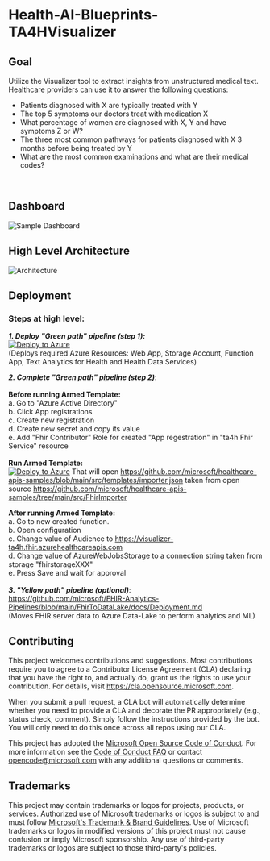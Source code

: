 # Health-AI-Blueprints-TA4HVisualizer

## Goal
Utilize the Visualizer tool to extract insights from unstructured medical text. Healthcare providers can use it to answer the following questions:

* Patients diagnosed with X are typically treated with Y
* The top 5 symptoms our doctors treat with medication X
* What percentage of women are diagnosed with X, Y and have symptoms Z or W?
* The three most common pathways for patients diagnosed with X 3 months before being treated by Y
* What are the most common examinations and what are their medical codes?
 <br>


## Dashboard
![Sample Dashboard](https://github.com/microsoft/Health-AI-Blueprints-TA4HVisualizer/blob/main/img11.png)

## High Level Architecture
![Architecture](https://github.com/microsoft/Health-AI-Blueprints-TA4HVisualizer/blob/main/img12.png)

## Deployment

### Steps at high level:
***1. Deploy "Green path" pipeline (step 1):***<br>
[![Deploy to Azure](https://aka.ms/deploytoazurebutton)](https://portal.azure.com/#create/Microsoft.Template/uri/https%3A%2F%2Fraw.githubusercontent.com%2Fmicrosoft%2FHealth-AI-Blueprints-TA4HVisualizer%2Fmain%2Fazuredeploy.json)
<br>(Deploys required Azure Resources: Web App, Storage Account, Function App, Text Analytics for Health and Health Data Services)<br>

***2. Complete "Green path" pipeline (step 2)***:<br>
<br>
**Before running Armed Template:**<br>
a. Go to "Azure Active Directory"<br>
b. Click App registrations<br>
c. Create new registration<br>
d. Create new secret and copy its value<br>
e. Add "Fhir Contributor" Role for created "App regestration" in "ta4h Fhir Service" resource<br>
<br>
**Run Armed Template:**<br>
[![Deploy to Azure](https://aka.ms/deploytoazurebutton)](https://portal.azure.com/#create/Microsoft.Template/uri/https%3A%2F%2Fraw.githubusercontent.com%2Fmicrosoft%2Fhealthcare-apis-samples%2Fblob%2Fmain%2Fsrc%2Ftemplates%2Fimporter.json)
That will open https://github.com/microsoft/healthcare-apis-samples/blob/main/src/templates/importer.json taken from open source 
https://github.com/microsoft/healthcare-apis-samples/tree/main/src/FhirImporter
<br>

**After running Armed Template:**<br>
a. Go to new created function.<br>
b. Open configuration<br>
c. Change value of Audience to  https://visualizer-ta4h.fhir.azurehealthcareapis.com<br>
d. Change value of AzureWebJobsStorage to a connection string taken from storage "fhirstorageXXX"<br>
e. Press Save and wait for approval<br>
<br>
***3. "Yellow path" pipeline (optional)***:<br>
https://github.com/microsoft/FHIR-Analytics-Pipelines/blob/main/FhirToDataLake/docs/Deployment.md
<br>
(Moves FHIR server data to Azure Data-Lake to perform analytics and ML)
## Contributing
This project welcomes contributions and suggestions.  Most contributions require you to agree to a
Contributor License Agreement (CLA) declaring that you have the right to, and actually do, grant us
the rights to use your contribution. For details, visit https://cla.opensource.microsoft.com.

When you submit a pull request, a CLA bot will automatically determine whether you need to provide
a CLA and decorate the PR appropriately (e.g., status check, comment). Simply follow the instructions
provided by the bot. You will only need to do this once across all repos using our CLA.

This project has adopted the [Microsoft Open Source Code of Conduct](https://opensource.microsoft.com/codeofconduct/).
For more information see the [Code of Conduct FAQ](https://opensource.microsoft.com/codeofconduct/faq/) or
contact [opencode@microsoft.com](mailto:opencode@microsoft.com) with any additional questions or comments.

## Trademarks

This project may contain trademarks or logos for projects, products, or services. Authorized use of Microsoft 
trademarks or logos is subject to and must follow 
[Microsoft's Trademark & Brand Guidelines](https://www.microsoft.com/en-us/legal/intellectualproperty/trademarks/usage/general).
Use of Microsoft trademarks or logos in modified versions of this project must not cause confusion or imply Microsoft sponsorship.
Any use of third-party trademarks or logos are subject to those third-party's policies.
